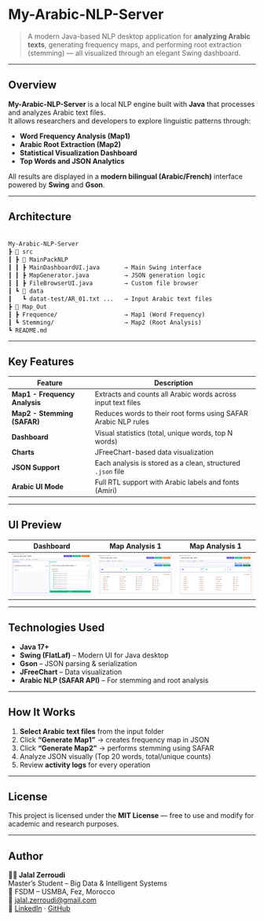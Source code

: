 #  My-Arabic-NLP-Server

> A modern Java-based NLP desktop application for **analyzing Arabic texts**, generating frequency maps, and performing root extraction (stemming) — all visualized through an elegant Swing dashboard.

---

##  Overview

**My-Arabic-NLP-Server** is a local NLP engine built with **Java** that processes and analyzes Arabic text files.  
It allows researchers and developers to explore linguistic patterns through:
-  **Word Frequency Analysis (Map1)**
-  **Arabic Root Extraction (Map2)**
-  **Statistical Visualization Dashboard**
-  **Top Words and JSON Analytics**

All results are displayed in a **modern bilingual (Arabic/French)** interface powered by **Swing** and **Gson**.

---

##  Architecture

```

My-Arabic-NLP-Server
┣ 📂 src
┃ ┣ 📂 MainPackNLP
┃ ┃ ┣ MainDashboardUI.java       → Main Swing interface
┃ ┃ ┣ MapGenerator.java          → JSON generation logic
┃ ┃ ┣ FileBrowserUI.java         → Custom file browser
┃ ┗ 📂 data
┃   ┗ datat-test/AR_01.txt ...   → Input Arabic text files
┣ 📂 Map_Out
┃ ┣ Frequence/                   → Map1 (Word Frequency)
┃ ┗ Stemming/                    → Map2 (Root Analysis)
┗ README.md

```

---

##  Key Features

| Feature | Description |
|----------|--------------|
|  **Map1 - Frequency Analysis** | Extracts and counts all Arabic words across input text files |
|  **Map2 - Stemming (SAFAR)** | Reduces words to their root forms using SAFAR Arabic NLP rules |
|  **Dashboard** | Visual statistics (total, unique words, top N words) |
|  **Charts** | JFreeChart-based data visualization |
|  **JSON Support** | Each analysis is stored as a clean, structured `.json` file |
|  **Arabic UI Mode** | Full RTL support with Arabic labels and fonts (Amiri) |

---

##  UI Preview

| Dashboard | Map Analysis 1 |Map Analysis 1 |
|------------|---------------|---------------|
| ![Dashboard](docs/dashboard.png) | ![Map Analysis 1](docs/map1_analysis.png) | ![Map Analysis 2](docs/map2_analysis.png) |

---

##  Technologies Used

- **Java 17+**
- **Swing (FlatLaf)** – Modern UI for Java desktop
- **Gson** – JSON parsing & serialization
- **JFreeChart** – Data visualization
- **Arabic NLP (SAFAR API)** – For stemming and root analysis

---

##  How It Works

1. **Select Arabic text files** from the input folder  
2. Click **“Generate Map1”** → creates frequency map in JSON  
3. Click **“Generate Map2”** → performs stemming using SAFAR  
4. Analyze JSON visually (Top 20 words, total/unique counts)  
5. Review **activity logs** for every operation

---

##  License

This project is licensed under the **MIT License** — free to use and modify for academic and research purposes.

---

##  Author

**👨‍💻 Jalal Zerroudi**  
Master’s Student – Big Data & Intelligent Systems  
📍 FSDM – USMBA, Fez, Morocco  
📧 [jalal.zerroudi@gmail.com](mailto:jalal.zerroudi@gmail.com)  
🔗 [LinkedIn](https://www.linkedin.com) · [GitHub](https://github.com/Jalal-Zerroudi)
